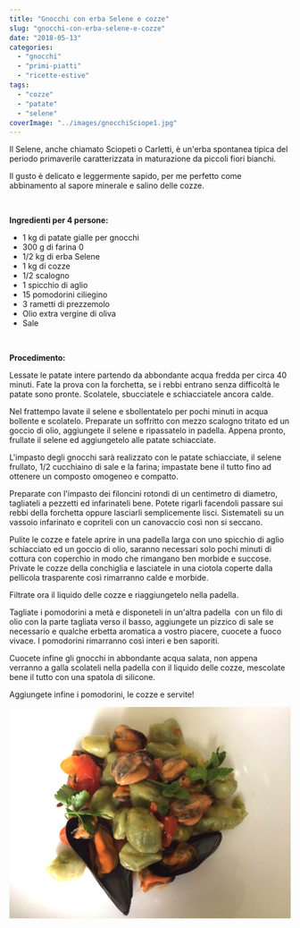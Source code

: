 ```yaml
---
title: "Gnocchi con erba Selene e cozze"
slug: "gnocchi-con-erba-selene-e-cozze"
date: "2018-05-13"
categories: 
  - "gnocchi"
  - "primi-piatti"
  - "ricette-estive"
tags: 
  - "cozze"
  - "patate"
  - "selene"
coverImage: "../images/gnocchiSciope1.jpg"
---
```


Il Selene, anche chiamato Sciopeti o Carletti, è un'erba spontanea tipica del periodo primaverile caratterizzata in maturazione da piccoli fiori bianchi.

Il gusto è delicato e leggermente sapido, per me perfetto come abbinamento al sapore minerale e salino delle cozze.

 

**Ingredienti per 4 persone:**

- 1 kg di patate gialle per gnocchi
- 300 g di farina 0
- 1/2 kg di erba Selene
- 1 kg di cozze
- 1/2 scalogno
- 1 spicchio di aglio
- 15 pomodorini ciliegino
- 3 rametti di prezzemolo
- Olio extra vergine di oliva
- Sale

 

**Procedimento:**

Lessate le patate intere partendo da abbondante acqua fredda per circa 40 minuti. Fate la prova con la forchetta, se i rebbi entrano senza difficoltà le patate sono pronte. Scolatele, sbucciatele e schiacciatele ancora calde.

Nel frattempo lavate il selene e sbollentatelo per pochi minuti in acqua bollente e scolatelo. Preparate un soffritto con mezzo scalogno tritato ed un goccio di olio, aggiungete il selene e ripassatelo in padella. Appena pronto, frullate il selene ed aggiungetelo alle patate schiacciate.

L'impasto degli gnocchi sarà realizzato con le patate schiacciate, il selene frullato, 1/2 cucchiaino di sale e la farina; impastate bene il tutto fino ad ottenere un composto omogeneo e compatto.

Preparate con l'impasto dei filoncini rotondi di un centimetro di diametro, tagliateli a pezzetti ed infarinateli bene. Potete rigarli facendoli passare sui rebbi della forchetta oppure lasciarli semplicemente lisci. Sistemateli su un vassoio infarinato e copriteli con un canovaccio così non si seccano.

Pulite le cozze e fatele aprire in una padella larga con uno spicchio di aglio schiacciato ed un goccio di olio, saranno necessari solo pochi minuti di cottura con coperchio in modo che rimangano ben morbide e succose. Private le cozze della conchiglia e lasciatele in una ciotola coperte dalla pellicola trasparente così rimarranno calde e morbide.

Filtrate ora il liquido delle cozze e riaggiungetelo nella padella.

Tagliate i pomodorini a metà e disponeteli in un'altra padella  con un filo di olio con la parte tagliata verso il basso, aggiungete un pizzico di sale se necessario e qualche erbetta aromatica a vostro piacere, cuocete a fuoco vivace. I pomodorini rimarranno così interi e ben saporiti.

Cuocete infine gli gnocchi in abbondante acqua salata, non appena verranno a galla scolateli nella padella con il liquido delle cozze, mescolate bene il tutto con una spatola di silicone.

Aggiungete infine i pomodorini, le cozze e servite!

![gnocchi con erba selene o sciopeti o carletti e cozze](../images/gnocchiSciope.jpg)

